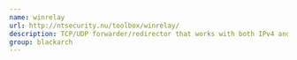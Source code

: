 ```yaml
---
name: winrelay
url: http://ntsecurity.nu/toolbox/winrelay/
description: TCP/UDP forwarder/redirector that works with both IPv4 and IPv6. URL : http://ntsecurity.nu/toolbox/winrelay/ Groups : blackarch blackarch-windows blackarch-networking
group: blackarch
---
```

